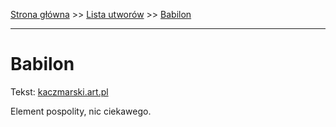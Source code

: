 [Strona główna](../index.md) >> [Lista utworów](../list.md) >> [Babilon](23.md)

---

# Babilon

Tekst: [kaczmarski.art.pl](https://www.kaczmarski.art.pl/tworczosc/wiersze/babilon/)

Element pospolity, nic ciekawego.